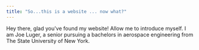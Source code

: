 ```yaml
---
title: "So...this is a website ... now what?"
---
```


Hey there, glad you've found my website! Allow me to introduce myself. 
I am Joe Luger, a senior pursuing a bachelors in aerospace engineering from The State University of New York. 
